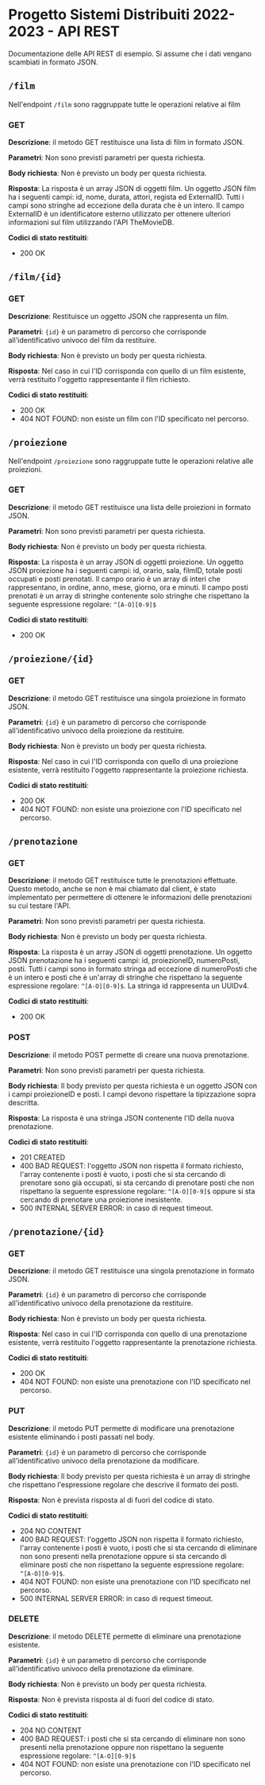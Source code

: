 # Progetto Sistemi Distribuiti 2022-2023 - API REST

Documentazione delle API REST di esempio. Si assume che i dati vengano scambiati in formato JSON.

## `/film`

Nell'endpoint `/film` sono raggruppate tutte le operazioni relative ai film

### GET

**Descrizione**: il metodo GET restituisce una lista di film in formato JSON.

**Parametri**: Non sono previsti parametri per questa richiesta.

**Body richiesta**: Non è previsto un body per questa richiesta.

**Risposta**: La risposta è un array JSON di oggetti film. Un oggetto JSON film ha i seguenti campi: id, nome, durata, attori, regista ed ExternalID. Tutti i campi sono stringhe ad eccezione della durata che è un intero. Il campo ExternalID è un identificatore esterno utilizzato per ottenere ulteriori informazioni sul film utilizzando l'API TheMovieDB.

**Codici di stato restituiti**:

* 200 OK

## `/film/{id}`

### GET

**Descrizione**: Restituisce un oggetto JSON che rappresenta un film.

**Parametri**: `{id}` è un parametro di percorso che corrisponde all'identificativo univoco del film da restituire.

**Body richiesta**: Non è previsto un body per questa richiesta.

**Risposta**: Nel caso in cui l'ID corrisponda con quello di un film esistente, verrà restituito l'oggetto rappresentante il film richiesto.

**Codici di stato restituiti**:

* 200 OK
* 404 NOT FOUND: non esiste un film con l'ID specificato nel percorso.

## `/proiezione`

Nell'endpoint `/proiezione` sono raggruppate tutte le operazioni relative alle proiezioni.

### GET

**Descrizione**: il metodo GET restituisce una lista delle proiezioni in formato JSON.

**Parametri**: Non sono previsti parametri per questa richiesta.

**Body richiesta**: Non è previsto un body per questa richiesta.

**Risposta**: La risposta è un array JSON di oggetti proiezione. Un oggetto JSON proiezione ha i seguenti campi: id, orario, sala, filmID, totale posti occupati e posti prenotati. Il campo orario è un array di interi che rappresentano, in ordine, anno, mese, giorno, ora e minuti. Il campo posti prenotati è un array di stringhe contenente solo stringhe che rispettano la seguente espressione regolare: `^[A-O][0-9]$`

**Codici di stato restituiti**:

* 200 OK

## `/proiezione/{id}`

### GET

**Descrizione**: il metodo GET restituisce una singola proiezione in formato JSON.

**Parametri**: `{id}` è un parametro di percorso che corrisponde all'identificativo univoco della proiezione da restituire.

**Body richiesta**: Non è previsto un body per questa richiesta.

**Risposta**: Nel caso in cui l'ID corrisponda con quello di una proiezione esistente, verrà restituito l'oggetto rappresentante la proiezione richiesta.

**Codici di stato restituiti**:

* 200 OK
* 404 NOT FOUND: non esiste una proiezione con l'ID specificato nel percorso.

## `/prenotazione`

### GET

**Descrizione**: il metodo GET restituisce tutte le prenotazioni effettuate. Questo metodo, anche se non è mai chiamato dal client, è stato implementato per permettere di ottenere le informazioni delle prenotazioni su cui testare l'API.

**Parametri**: Non sono previsti parametri per questa richiesta.

**Body richiesta**: Non è previsto un body per questa richiesta.

**Risposta**: La risposta è un array JSON di oggetti prenotazione. Un oggetto JSON prenotazione ha i seguenti campi: id, proiezioneID, numeroPosti, posti. Tutti i campi sono in formato stringa ad eccezione di numeroPosti che è un intero e posti che è un'array di stringhe che rispettano la seguente espressione regolare: `^[A-O][0-9]$`. La stringa id rappresenta un UUIDv4.

**Codici di stato restituiti**:

* 200 OK

### POST

**Descrizione**: il metodo POST permette di creare una nuova prenotazione.

**Parametri**: Non sono previsti parametri per questa richiesta.

**Body richiesta**: Il body previsto per questa richiesta è un oggetto JSON con i campi proiezioneID e posti. I campi devono rispettare la tipizzazione sopra descritta.

**Risposta**: La risposta è una stringa JSON contenente l'ID della nuova prenotazione.

**Codici di stato restituiti**:

* 201 CREATED
* 400 BAD REQUEST: l'oggetto JSON non rispetta il formato richiesto, l'array contenente i posti è vuoto, i posti che si sta cercando di prenotare sono già occupati, si sta cercando di prenotare posti che non rispettano la seguente espressione regolare: `^[A-O][0-9]$` oppure si sta cercando di prenotare una proiezione inesistente.
* 500 INTERNAL SERVER ERROR: in caso di request timeout.

## `/prenotazione/{id}`

### GET

**Descrizione**: il metodo GET restituisce una singola prenotazione in formato JSON.

**Parametri**: `{id}` è un parametro di percorso che corrisponde all'identificativo univoco della prenotazione da restituire.

**Body richiesta**: Non è previsto un body per questa richiesta.

**Risposta**: Nel caso in cui l'ID corrisponda con quello di una prenotazione esistente, verrà restituito l'oggetto rappresentante la prenotazione richiesta.

**Codici di stato restituiti**:

* 200 OK
* 404 NOT FOUND: non esiste una prenotazione con l'ID specificato nel percorso.

### PUT

**Descrizione**: il metodo PUT permette di modificare una prenotazione esistente eliminando i posti passati nel body.

**Parametri**: `{id}` è un parametro di percorso che corrisponde all'identificativo univoco della prenotazione da modificare.

**Body richiesta**: Il body previsto per questa richiesta è un array di stringhe che rispettano l'espressione regolare che descrive il formato dei posti.

**Risposta**: Non è prevista risposta al di fuori del codice di stato.

**Codici di stato restituiti**:

* 204 NO CONTENT
* 400 BAD REQUEST: l'oggetto JSON non rispetta il formato richiesto, l'array contenente i posti è vuoto, i posti che si sta cercando di eliminare non sono presenti nella prenotazione oppure si sta cercando di eliminare posti che non rispettano la seguente espressione regolare: `^[A-O][0-9]$`.
* 404 NOT FOUND: non esiste una prenotazione con l'ID specificato nel percorso.
* 500 INTERNAL SERVER ERROR: in caso di request timeout.

### DELETE

**Descrizione**: il metodo DELETE permette di eliminare una prenotazione esistente.

**Parametri**: `{id}` è un parametro di percorso che corrisponde all'identificativo univoco della prenotazione da eliminare.

**Body richiesta**: Non è previsto un body per questa richiesta.

**Risposta**: Non è prevista risposta al di fuori del codice di stato.

**Codici di stato restituiti**:

* 204 NO CONTENT
* 400 BAD REQUEST: i posti che si sta cercando di eliminare non sono presenti nella prenotazione oppure non rispettano la seguente espressione regolare: `^[A-O][0-9]$`  
* 404 NOT FOUND: non esiste una prenotazione con l'ID specificato nel percorso.
